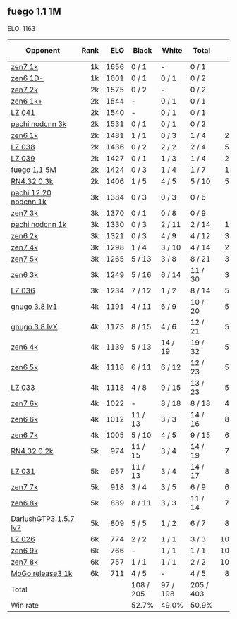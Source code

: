 ## fuego 1.1 1M ##

ELO: 1163

Opponent | Rank | ELO | Black | White | Total | Win rate
---------|-----:|----:|-------|-------|-------|-------:
[zen7 1k](zen7%201k.md) | 1k | 1656 | 0 / 1 | - | 0 / 1 | 0.0%
[zen6 1D-](zen6%201D-.md) | 1k | 1601 | 0 / 1 | 0 / 1 | 0 / 2 | 0.0%
[zen7 2k](zen7%202k.md) | 2k | 1575 | 0 / 2 | - | 0 / 2 | 0.0%
[zen6 1k+](zen6%201k+.md) | 2k | 1544 | - | 0 / 1 | 0 / 1 | 0.0%
[LZ 041](LZ%20041.md) | 2k | 1540 | - | 0 / 1 | 0 / 1 | 0.0%
[pachi nodcnn 3k](pachi%20nodcnn%203k.md) | 2k | 1531 | 0 / 1 | 0 / 1 | 0 / 2 | 0.0%
[zen6 1k](zen6%201k.md) | 2k | 1481 | 1 / 1 | 0 / 3 | 1 / 4 | 25.0%
[LZ 038](LZ%20038.md) | 2k | 1436 | 0 / 2 | 2 / 2 | 2 / 4 | 50.0%
[LZ 039](LZ%20039.md) | 2k | 1427 | 0 / 1 | 1 / 3 | 1 / 4 | 25.0%
[fuego 1.1 5M](fuego%201.1%205M.md) | 2k | 1424 | 0 / 3 | 1 / 4 | 1 / 7 | 14.3%
[RN4.32 0.3k](RN4.32%200.3k.md) | 2k | 1406 | 1 / 5 | 4 / 5 | 5 / 10 | 50.0%
[pachi 12.20 nodcnn 1k](pachi%2012.20%20nodcnn%201k.md) | 3k | 1384 | 0 / 3 | 0 / 3 | 0 / 6 | 0.0%
[zen7 3k](zen7%203k.md) | 3k | 1370 | 0 / 1 | 0 / 8 | 0 / 9 | 0.0%
[pachi nodcnn 1k](pachi%20nodcnn%201k.md) | 3k | 1330 | 0 / 3 | 2 / 11 | 2 / 14 | 14.3%
[zen6 2k](zen6%202k.md) | 3k | 1321 | 0 / 3 | 4 / 9 | 4 / 12 | 33.3%
[zen7 4k](zen7%204k.md) | 3k | 1298 | 1 / 4 | 3 / 10 | 4 / 14 | 28.6%
[zen7 5k](zen7%205k.md) | 3k | 1265 | 5 / 13 | 3 / 8 | 8 / 21 | 38.1%
[zen6 3k](zen6%203k.md) | 3k | 1249 | 5 / 16 | 6 / 14 | 11 / 30 | 36.7%
[LZ 036](LZ%20036.md) | 3k | 1234 | 7 / 12 | 1 / 2 | 8 / 14 | 57.1%
[gnugo 3.8 lv1](gnugo%203.8%20lv1.md) | 4k | 1191 | 4 / 11 | 6 / 9 | 10 / 20 | 50.0%
[gnugo 3.8 lvX](gnugo%203.8%20lvX.md) | 4k | 1173 | 8 / 15 | 4 / 6 | 12 / 21 | 57.1%
[zen6 4k](zen6%204k.md) | 4k | 1139 | 5 / 13 | 14 / 19 | 19 / 32 | 59.4%
[zen6 5k](zen6%205k.md) | 4k | 1118 | 6 / 11 | 6 / 12 | 12 / 23 | 52.2%
[LZ 033](LZ%20033.md) | 4k | 1118 | 4 / 8 | 9 / 15 | 13 / 23 | 56.5%
[zen7 6k](zen7%206k.md) | 4k | 1022 | - | 8 / 18 | 8 / 18 | 44.4%
[zen6 6k](zen6%206k.md) | 4k | 1012 | 11 / 13 | 3 / 3 | 14 / 16 | 87.5%
[zen6 7k](zen6%207k.md) | 4k | 1005 | 5 / 10 | 4 / 5 | 9 / 15 | 60.0%
[RN4.32 0.2k](RN4.32%200.2k.md) | 5k | 974 | 11 / 15 | 3 / 4 | 14 / 19 | 73.7%
[LZ 031](LZ%20031.md) | 5k | 957 | 11 / 13 | 3 / 4 | 14 / 17 | 82.4%
[zen7 7k](zen7%207k.md) | 5k | 918 | 3 / 4 | 3 / 5 | 6 / 9 | 66.7%
[zen6 8k](zen6%208k.md) | 5k | 889 | 8 / 11 | 3 / 3 | 11 / 14 | 78.6%
[DariushGTP3.1.5.7 lv7](DariushGTP3.1.5.7%20lv7.md) | 5k | 809 | 5 / 5 | 1 / 2 | 6 / 7 | 85.7%
[LZ 026](LZ%20026.md) | 6k | 774 | 2 / 2 | 1 / 1 | 3 / 3 | 100.0%
[zen6 9k](zen6%209k.md) | 6k | 766 | - | 1 / 1 | 1 / 1 | 100.0%
[zen7 8k](zen7%208k.md) | 6k | 757 | 1 / 1 | 1 / 1 | 2 / 2 | 100.0%
[MoGo release3 1k](MoGo%20release3%201k.md) | 6k | 711 | 4 / 5 | - | 4 / 5 | 80.0%
Total | | | 108 / 205 | 97 / 198 | 205 / 403 | 
Win rate| | | 52.7% | 49.0% | 50.9% | 
